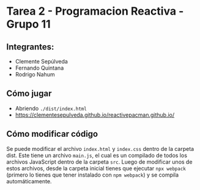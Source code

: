 # Tarea 2 - Programacion Reactiva - Grupo 11

## Integrantes:
* Clemente Sepúlveda
* Fernando Quintana
* Rodrigo Nahum

## Cómo jugar
* Abriendo `./dist/index.html`
* https://clementesepulveda.github.io/reactivepacman.github.io/

## Cómo modificar código
Se puede modificar el archivo `index.html` y `index.css` dentro de la carpeta dist. Este tiene un archivo `main.js`, el cual es un compilado de todos los archivos JavaScript dentro de la carpeta `src`. Luego de modificar unos de estos archivos, desde la carpeta inicial tienes que ejecutar `npx webpack` (primero lo tienes que tener instalado con `npm webpack`) y se compila automáticamente.
